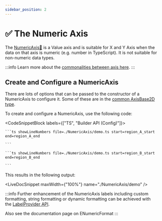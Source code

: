 ```yaml
---
sidebar_position: 2
---
```


# ✅ The Numeric Axis

The [NumericAxis:blue_book:](https://www.scichart.com/documentation/js/current/typedoc/classes/numericaxis.html) is a Value axis and is suitable for X and Y Axis when the data on that axis is numeric (e.g. number in TypeScript). It is not suitable for non-numeric data types.

:::info
Learn more about the [commonalities between axis here](/docs/2d-charts/axis-api/axis-types/common-axis-base-type).
:::

Create and Configure a NumericAxis
----------------------------------

There are lots of options that can be passed to the constructor of a NumericAxis to configure it. Some of these are in the [common AxisBase2D type](/docs/2d-charts/axis-api/axis-types/common-axis-base-type).

To create and configure a NumericAxis, use the following code: 

<CodeSnippetBlock labels={["TS", "Builder API (Config)"]}>

    ```ts showLineNumbers file=./NumericAxis/demo.ts start=region_A_start end=region_A_end
 
    ```

    ```ts showLineNumbers file=./NumericAxis/demo.ts start=region_B_start end=region_B_end
 
    ```
 
</CodeSnippetBlock>
 

This results in the following output:

<LiveDocSnippet maxWidth={"100%"} name="./NumericAxis/demo" />

:::info
Further enhancement of the NumericAxis labels including custom formatting, string formatting or dynamic formatting can be achieved with the [LabelProvider API](/docs/2d-charts/axis-api/axis-labels/label-provider-api-overview).

Also see the documentation page on ENumericFormat
:::
